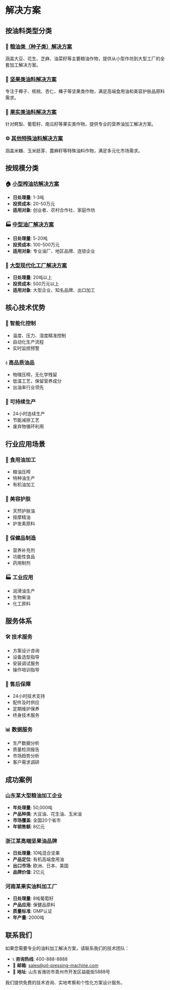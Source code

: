 # 解决方案

## 按油料类型分类

### 🌾 [粮油类（种子类）解决方案](./seed-oils)
涵盖大豆、花生、芝麻、油菜籽等主要粮油作物，提供从小型作坊到大型工厂的全套加工解决方案。

### 🥜 [坚果类油料解决方案](./nuts)
专注于椰子、核桃、杏仁、榛子等坚果类作物，满足高端食用油和美容护肤品原料需求。

### 🥑 [果实类油料解决方案](./fruits)
针对鳄梨、葡萄籽、南瓜籽等果实类作物，提供专业的营养油加工解决方案。

### ⚙️ [其他特殊油料解决方案](./special-oils)
涵盖米糠、玉米胚芽、蓖麻籽等特殊油料作物，满足多元化市场需求。

## 按规模分类

### 🏠 [小型榨油坊解决方案](./small-workshop)
- **日处理量**: 1-3吨
- **投资成本**: 20-50万元
- **适用对象**: 创业者、农村合作社、家庭作坊

### 🏭 [中型油厂解决方案](./medium-factory)
- **日处理量**: 5-20吨
- **投资成本**: 100-500万元
- **适用对象**: 专业油厂、地区品牌、连锁企业

### 🏢 [大型现代化工厂解决方案](./large-industrial)
- **日处理量**: 20吨以上
- **投资成本**: 500万元以上
- **适用对象**: 大型企业、知名品牌、出口加工

## 核心技术优势

### 🎯 智能化控制
- 温度、压力、湿度精准控制
- 自动化生产流程
- 实时监控预警

### 💧 高品质油品
- 物理压榨，无化学残留
- 低温工艺，保留营养成分
- 出油率行业领先

### 🔄 可持续生产
- 24小时连续生产
- 节能减排工艺
- 废弃物循环利用

## 行业应用场景

### 🍳 食用油加工
- 粮油压榨
- 特种油生产
- 有机油加工

### 💄 美容护肤
- 天然护肤油
- 按摩精油
- 护发素原料

### 💊 保健品制造
- 营养补充剂
- 功能性食品
- 药用制剂

### 🏭 工业应用
- 润滑油生产
- 生物柴油
- 化工原料

## 服务体系

### 🛠️ 技术服务
- 方案设计咨询
- 设备选型指导
- 安装调试服务
- 操作培训指导

### 🔧 售后保障
- 24小时技术支持
- 配件及时供应
- 定期维护保养
- 终身技术服务

### 📊 数据服务
- 生产数据分析
- 质量检测报告
- 市场趋势分析
- 客户需求调研

## 成功案例

### 山东某大型粮油加工企业
- **年处理量**: 50,000吨
- **产品种类**: 大豆油、花生油、玉米油
- **市场覆盖**: 全国20个省市
- **年销售额**: 8亿元

### 浙江某高端坚果油品牌
- **日处理量**: 10吨混合坚果
- **产品定位**: 有机高端食用油
- **出口市场**: 欧洲、日本、美国
- **品牌价值**: 2亿元

### 河南某果实油料加工厂
- **日处理量**: 8吨葡萄籽
- **产品应用**: 保健品原料
- **质量标准**: GMP认证
- **年产量**: 2000吨

## 联系我们

如果您需要专业的油料加工解决方案，请联系我们的技术团队：

- 📞 **咨询热线**: 400-888-8888
- 📧 **邮箱**: sales@oil-pressing-machine.com
- 📍 **地址**: 山东省潍坊市青州市开发区益能街5888号

我们提供免费的技术咨询、实地考察和个性化方案设计服务。
